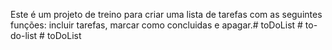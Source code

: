 Este é um projeto de treino para criar uma lista de tarefas com as seguintes funções: incluir tarefas, marcar como concluidas e apagar.#   t o D o L i s t  
 #   t o - d o - l i s t  
 #   t o D o L i s t  
 